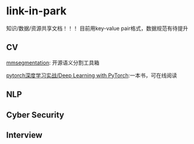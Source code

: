 # link-in-park
知识/数据/资源共享文档！！！
目前用key-value pair格式，数据规范有待提升

## CV
[mmsegmentation](https://github.com/open-mmlab/mmsegmentation/tree/main): 开源语义分割工具箱

[pytorch深度学习实战/Deep Learning with PyTorch](https://livebook.manning.com/book/deep-learning-with-pytorch/chapter-1/):一本书，可在线阅读

## NLP

## Cyber Security

## Interview

